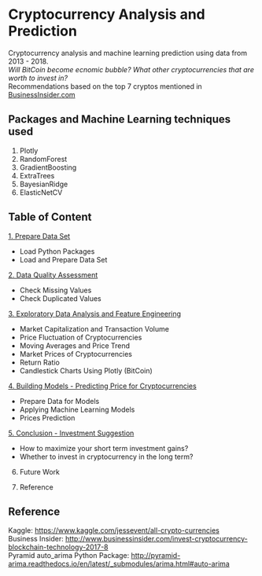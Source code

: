 # Cryptocurrency Analysis and Prediction
Cryptocurrency analysis and machine learning prediction using data from 2013 - 2018. <br>
*Will BitCoin become ecnomic bubble? What other cryptocurrencies that are worth to invest in?*<br>
Recommendations based on the top 7 cryptos mentioned in [BusinessInsider.com](http://www.businessinsider.com/invest-cryptocurrency-blockchain-technology-2017-8)


## Packages and Machine Learning techniques used
1. Plotly
2. RandomForest
3. GradientBoosting
4. ExtraTrees
5. BayesianRidge
6. ElasticNetCV

## Table of Content<br>
[1. Prepare Data Set](https://nbviewer.jupyter.org/github/yajieli912/Cryptocurrency_Analysis_and_Prediction/blob/master/Analysis_of_Cryptocurrency_Investments.ipynb)
 - Load Python Packages
 - Load and Prepare Data Set 
 
[2. Data Quality Assessment](https://nbviewer.jupyter.org/github/yajieli912/Cryptocurrency_Analysis_and_Prediction/blob/master/Analysis_of_Cryptocurrency_Investments.ipynb)
 - Check Missing Values
 - Check Duplicated Values
 
[3. Exploratory Data Analysis and Feature Engineering](https://nbviewer.jupyter.org/github/yajieli912/Cryptocurrency_Analysis_and_Prediction/blob/master/Analysis_of_Cryptocurrency_Investments.ipynb)
 - Market Capitalization and Transaction Volume
 - Price Fluctuation of Cryptocurrencies
 - Moving Averages and Price Trend
 - Market Prices of Cryptocurrencies
 - Return Ratio
 - Candlestick Charts Using Plotly (BitCoin)
 
[4. Building Models - Predicting Price for Cryptocurrencies](https://nbviewer.jupyter.org/github/yajieli912/Cryptocurrency_Analysis_and_Prediction/blob/master/Analysis_of_Cryptocurrency_Investments.ipynb)
 - Prepare Data for Models
 - Applying Machine Learning Models
 - Prices Prediction
 
[5. Conclusion - Investment Suggestion](https://nbviewer.jupyter.org/github/yajieli912/Cryptocurrency_Analysis_and_Prediction/blob/master/Analysis_of_Cryptocurrency_Investments.ipynb)
 - How to maximize your short term investment gains?
 - Whether to invest in cryptocurrency in the long term?
 
6. Future Work

7. Reference

## Reference
Kaggle: https://www.kaggle.com/jessevent/all-crypto-currencies <br>
Business Insider: http://www.businessinsider.com/invest-cryptocurrency-blockchain-technology-2017-8<br>
Pyramid auto_arima Python Package: http://pyramid-arima.readthedocs.io/en/latest/_submodules/arima.html#auto-arima
